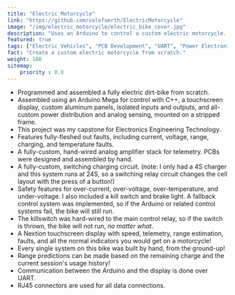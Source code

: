 ```yaml
---
title: "Electric Motorcycle"
link: "https://github.com/colefuerth/ElectricMotorcycle"
image: "/img/electric_motorcycle/electric_bike_cover.jpg"
description: "Uses an Arduino to control a custom electric motorcycle. Safety features include a kill switch, brake light, and speedometer. Range estimation is provided by a custom algorithm that uses a current sensor and voltage sensor to estimate battery capacity. Electronics are completely custom, including a custom PCB and custom firmware."
featured: true
tags: ["Electric Vehicles", "PCB Development", "UART", "Power Electronics", "C++", "Arduino", "Firmware"]
fact: "Create a custom electric motorcycle from scratch."
weight: 100
sitemap: 
    priority : 0.8
---
```


- Programmed and assembled a fully electric dirt-bike from scratch.
- Assembled using an Arduino Mega for control with C++, a touchscreen display, custom aluminum panels, isolated inputs and outputs, and all-custom power distribution and analog sensing, mounted on a stripped frame.
- This project was my capstone for Electronics Engineering Technology.
- Features fully-fleshed out faults, including current, voltage, range, charging, and temperature faults.
- A fully-custom, hand-wired analog amplifier stack for telemetry. PCBs were designed and assembled by hand.
- A fully-custom, switching charging circuit. (note: I only had a 4S charger and this system runs at 24S, so a switching relay circuit changes the cell layout with the press of a button!)
- Safety features for over-current, over-voltage, over-temperature, and under-voltage. I also included a kill switch and brake light. A fallback control system was implemented, so if the Arduino or related control systems fail, the bike will still run.
- The killswitch was hard-wired to the main control relay, so if the switch is thrown, the bike will not run, *no matter what*.
- A Nextion touchscreen display with speed, telemetry, range estimation, faults, and all the normal indicators you would get on a motorcycle!
- Every single system on this bike was built by hand, from the ground-up!
- Range predictions can be made based on the remaining charge and the current session's usage history!
- Communication between the Arduino and the display is done over UART.
- RJ45 connectors are used for all data connections.
